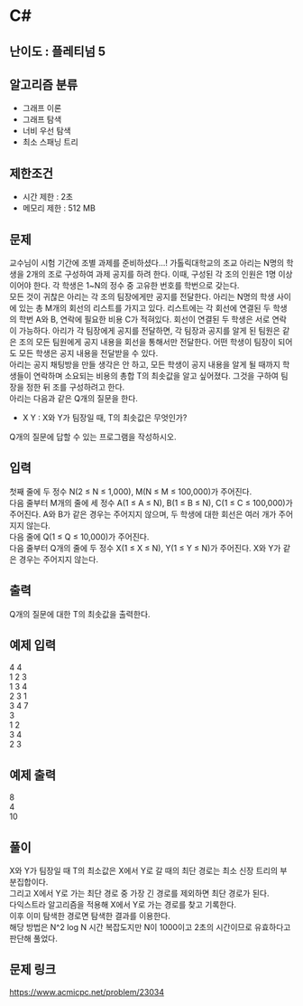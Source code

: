 # C#

## 난이도 : 플레티넘 5

## 알고리즘 분류
  - 그래프 이론
  - 그래프 탐색
  - 너비 우선 탐색
  - 최소 스패닝 트리

## 제한조건
  - 시간 제한 : 2초
  - 메모리 제한 : 512 MB

## 문제
교수님이 시험 기간에 조별 과제를 준비하셨다...! 가톨릭대학교의 조교 아리는 N명의 학생을 2개의 조로 구성하여 과제 공지를 하려 한다. 이때, 구성된 각 조의 인원은 1명 이상이어야 한다. 각 학생은 1~N의 정수 중 고유한 번호를 학번으로 갖는다.<br/>
모든 것이 귀찮은 아리는 각 조의 팀장에게만 공지를 전달한다. 아리는 N명의 학생 사이에 있는 총 M개의 회선의 리스트를 가지고 있다. 리스트에는 각 회선에 연결된 두 학생의 학번 A와 B, 연락에 필요한 비용 C가 적혀있다. 회선이 연결된 두 학생은 서로 연락이 가능하다. 아리가 각 팀장에게 공지를 전달하면, 각 팀장과 공지를 알게 된 팀원은 같은 조의 모든 팀원에게 공지 내용을 회선을 통해서만 전달한다. 어떤 학생이 팀장이 되어도 모든 학생은 공지 내용을 전달받을 수 있다.<br/>
아리는 공지 채팅방을 만들 생각은 안 하고, 모든 학생이 공지 내용을 알게 될 때까지 학생들이 연락하며 소요되는 비용의 총합 T의 최솟값을 알고 싶어졌다. 그것을 구하여 팀장을 정한 뒤 조를 구성하려고 한다.<br/>
아리는 다음과 같은 Q개의 질문을 한다.<br/>

  - X Y : X와 Y가 팀장일 때, T의 최솟값은 무엇인가?

Q개의 질문에 답할 수 있는 프로그램을 작성하시오.<br/>


## 입력
첫째 줄에 두 정수 N(2 ≤ N ≤ 1,000), M(N ≤ M ≤ 100,000)가 주어진다.<br/>
다음 줄부터 M개의 줄에 세 정수 A(1 ≤ A ≤ N), B(1 ≤ B ≤ N), C(1 ≤ C ≤ 100,000)가 주어진다. A와 B가 같은 경우는 주어지지 않으며, 두 학생에 대한 회선은 여러 개가 주어지지 않는다.<br/>
다음 줄에 Q(1 ≤ Q ≤ 10,000)가 주어진다.<br/>
다음 줄부터 Q개의 줄에 두 정수 X(1 ≤ X ≤ N), Y(1 ≤ Y ≤ N)가 주어진다. X와 Y가 같은 경우는 주어지지 않는다.<br/>


## 출력
Q개의 질문에 대한 T의 최솟값을 출력한다.<br/>

## 예제 입력
4 4<br/>
1 2 3<br/>
1 3 4<br/>
2 3 1<br/>
3 4 7<br/>
3<br/>
1 2<br/>
3 4<br/>
2 3<br/>

## 예제 출력
8<br/>
4<br/>
10<br/>


## 풀이
X와 Y가 팀장일 때 T의 최소값은 X에서 Y로 갈 때의 최단 경로는 최소 신장 트리의 부분집합이다.<br/>
그리고 X에서 Y로 가는 최단 경로 중 가장 긴 경로를 제외하면 최단 경로가 된다.<br/>
다익스트라 알고리즘을 적용해 X에서 Y로 가는 경로를 찾고 기록한다.<br/>
이후 이미 탐색한 경로면 탐색한 결과를 이용한다.<br/>
해당 방법은 N^2 log N 시간 복잡도지만 N이 1000이고 2초의 시간이므로 유효하다고 판단해 풀었다.<br/>


## 문제 링크
https://www.acmicpc.net/problem/23034